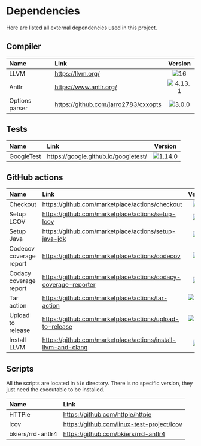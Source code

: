 # Dependencies

Here are listed all external dependencies used in this project.

## Compiler

| **Name**       | **Link**                             |                     **Version**                      |
|:---------------|:-------------------------------------|:----------------------------------------------------:|
| LLVM           | https://llvm.org/                    |     ![16](https://img.shields.io/badge/16-green)     |
| Antlr          | https://www.antlr.org/               | ![4.13.1](https://img.shields.io/badge/4.13.1-green) |
| Options parser | https://github.com/jarro2783/cxxopts |  ![3.0.0](https://img.shields.io/badge/3.0.0-green)  |

## Tests

| **Name**   | **Link**                             |                     **Version**                      |
|:-----------|:-------------------------------------|:----------------------------------------------------:|
| GoogleTest | https://google.github.io/googletest/ | ![1.14.0](https://img.shields.io/badge/1.14.0-green) |

## GitHub actions

| **Name**                | **Link**                                                        |                     **Version**                      |
|:------------------------|:----------------------------------------------------------------|:----------------------------------------------------:|
| Checkout                | https://github.com/marketplace/actions/checkout                 |     ![v3](https://img.shields.io/badge/v3-green)     |
| Setup LCOV              | https://github.com/marketplace/actions/setup-lcov               |     ![v1](https://img.shields.io/badge/v1-green)     |
| Setup Java              | https://github.com/marketplace/actions/setup-java-jdk           |     ![v3](https://img.shields.io/badge/v3-green)     |
| Codecov coverage report | https://github.com/marketplace/actions/codecov                  |     ![v3](https://img.shields.io/badge/v3-green)     |
| Codacy coverage report  | https://github.com/marketplace/actions/codacy-coverage-reporter |     ![v1](https://img.shields.io/badge/v1-green)     |
| Tar action              | https://github.com/marketplace/actions/tar-action               | ![v1.1.0](https://img.shields.io/badge/v1.1.0-green) |
| Upload to release       | https://github.com/marketplace/actions/upload-to-release        | ![v0.1.1](https://img.shields.io/badge/v0.1.1-green) |
| Install LLVM            | https://github.com/marketplace/actions/install-llvm-and-clang   |     ![v1](https://img.shields.io/badge/v1-green)     |

## Scripts

All the scripts are located in `bin` directory. There is no specific version, they just need the executable to be
installed.

| **Name**          | **Link**                                   |
|:------------------|:-------------------------------------------|
| HTTPie            | https://github.com/httpie/httpie           |
| lcov              | https://github.com/linux-test-project/lcov |
| bkiers/rrd-antlr4 | https://github.com/bkiers/rrd-antlr4       |
